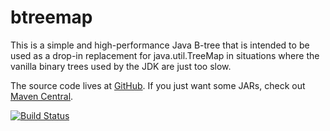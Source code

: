 # btreemap

This is a simple and high-performance Java B-tree that is intended to be used as a drop-in replacement for java.util.TreeMap
in situations where the vanilla binary trees used by the JDK are just too slow.

The source code lives at [GitHub](http://batterseapower.github.io/btreemap/). If you just want some JARs, check out [Maven Central](http://mvnrepository.com/artifact/uk.co.omega-prime/btreemap/).

[![Build Status](https://travis-ci.org/batterseapower/btreemap.svg?branch=master)](https://travis-ci.org/batterseapower/btreemap)
